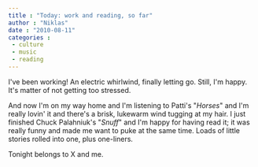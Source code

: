 ```yaml
---
title : "Today: work and reading, so far"
author : "Niklas"
date : "2010-08-11"
categories : 
 - culture
 - music
 - reading
---
```


I've been working! An electric whirlwind, finally letting go. Still, I'm happy. It's matter of not getting too stressed.

And now I'm on my way home and I'm listening to Patti's "_Horses_" and I'm really lovin' it and there's a brisk, lukewarm wind tugging at my hair. I just finished Chuck Palahniuk's "_Snuff_" and I'm happy for having read it; it was really funny and made me want to puke at the same time. Loads of little stories rolled into one, plus one-liners.

Tonight belongs to X and me.
